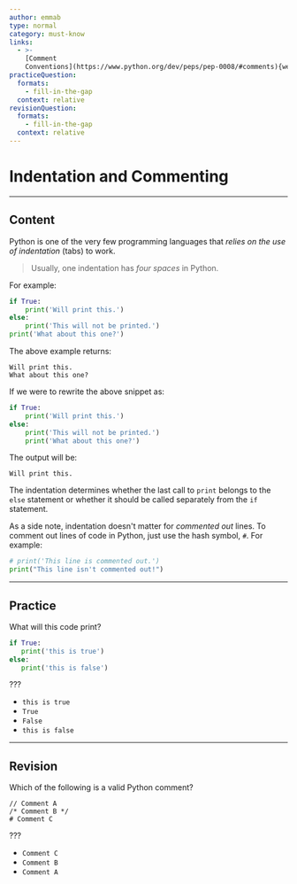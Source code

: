 ```yaml
---
author: emmab
type: normal
category: must-know
links:
  - >-
    [Comment
    Conventions](https://www.python.org/dev/peps/pep-0008/#comments){website}
practiceQuestion:
  formats:
    - fill-in-the-gap
  context: relative
revisionQuestion:
  formats:
    - fill-in-the-gap
  context: relative
---
```


# Indentation and Commenting


---

## Content

Python is one of the very few programming languages that *relies on the use of indentation* (tabs) to work.

> Usually, one indentation has *four spaces* in Python.

For example:

```python
if True:
    print('Will print this.')
else:
    print('This will not be printed.')
print('What about this one?')
```

The above example returns:

```plain-text
Will print this.
What about this one?
```

If we were to rewrite the above snippet as:

```python
if True:
    print('Will print this.')
else:
    print('This will not be printed.')
    print('What about this one?')
```

The output will be:

```plain-text
Will print this.
```

The indentation determines whether the last call to `print` belongs to the `else` statement or whether it should be called separately from the `if` statement.

As a side note, indentation doesn't matter for *commented out* lines. To comment out lines of code in Python, just use the hash symbol, `#`. For example:

```python
# print('This line is commented out.')
print("This line isn't commented out!")
```


---

## Practice

What will this code print?

```python
if True:
   print('this is true')
else:
   print('this is false')
```

???

- `this is true`
- `True`
- `False`
- `this is false`


---

## Revision

Which of the following is a valid Python comment?

```plain-text
// Comment A
/* Comment B */
# Comment C
```

???

- `Comment C`
- `Comment B`
- `Comment A`

